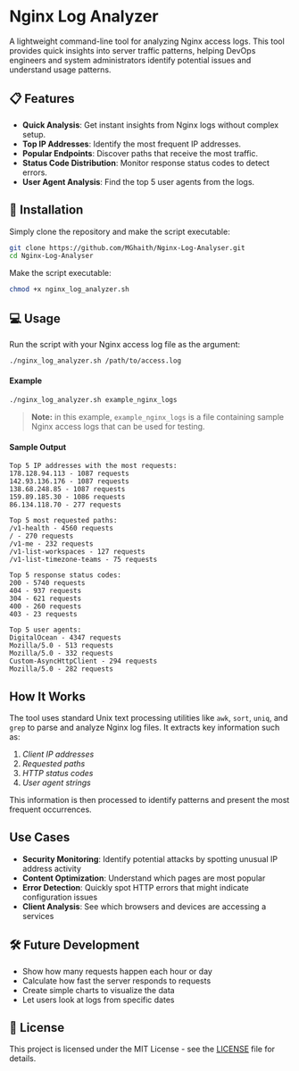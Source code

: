 # Nginx Log Analyzer

A lightweight command-line tool for analyzing Nginx access logs. This tool provides quick insights into server traffic patterns, helping DevOps engineers and system administrators identify potential issues and understand usage patterns.

## 📋 Features

- **Quick Analysis**: Get instant insights from Nginx logs without complex setup.
- **Top IP Addresses**: Identify the most frequent IP addresses.
- **Popular Endpoints**: Discover paths that receive the most traffic.
- **Status Code Distribution**: Monitor response status codes to detect errors.
- **User Agent Analysis**: Find the top 5 user agents from the logs.

## 🚀 Installation

Simply clone the repository and make the script executable:

```bash
git clone https://github.com/MGhaith/Nginx-Log-Analyser.git
cd Nginx-Log-Analyser
```

Make the script executable:
```bash
chmod +x nginx_log_analyzer.sh
```

## 💻 Usage

Run the script with your Nginx access log file as the argument:

```bash
./nginx_log_analyzer.sh /path/to/access.log
```
#### Example

```bash
./nginx_log_analyzer.sh example_nginx_logs
```
> **Note:** in this example, `example_nginx_logs` is a file containing sample Nginx access logs that can be used for testing.

#### Sample Output
```
Top 5 IP addresses with the most requests:
178.128.94.113 - 1087 requests
142.93.136.176 - 1087 requests
138.68.248.85 - 1087 requests
159.89.185.30 - 1086 requests
86.134.118.70 - 277 requests

Top 5 most requested paths:
/v1-health - 4560 requests
/ - 270 requests
/v1-me - 232 requests
/v1-list-workspaces - 127 requests
/v1-list-timezone-teams - 75 requests

Top 5 response status codes:
200 - 5740 requests
404 - 937 requests
304 - 621 requests
400 - 260 requests
403 - 23 requests

Top 5 user agents:
DigitalOcean - 4347 requests
Mozilla/5.0 - 513 requests
Mozilla/5.0 - 332 requests
Custom-AsyncHttpClient - 294 requests
Mozilla/5.0 - 282 requests
```

## How It Works

The tool uses standard Unix text processing utilities like `awk`, `sort`, `uniq`, and `grep` to parse and analyze Nginx log files. It extracts key information such as:

1. *Client IP addresses*
2. *Requested paths*
3. *HTTP status codes*
4. *User agent strings*

This information is then processed to identify patterns and present the most frequent occurrences.

## Use Cases

- **Security Monitoring**: Identify potential attacks by spotting unusual IP address activity
- **Content Optimization**: Understand which pages are most popular
- **Error Detection**: Quickly spot HTTP errors that might indicate configuration issues
- **Client Analysis**: See which browsers and devices are accessing a services

## 🛠️ Future Development

- Show how many requests happen each hour or day
- Calculate how fast the server responds to requests
- Create simple charts to visualize the data
- Let users look at logs from specific dates

## 📄 License

This project is licensed under the MIT License - see the [LICENSE](https://github.com/MGhaith/Nginx-Log-Analyser/blob/main/LICENSE) file for details.